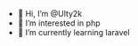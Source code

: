 - 👋 Hi, I’m @Ulty2k
- 👀 I’m interested in php
- 🌱 I’m currently learning laravel

<!---
Ulty2k/Ulty2k is a ✨ special ✨ repository because its `README.md` (this file) appears on your GitHub profile.
You can click the Preview link to take a look at your changes.
--->
